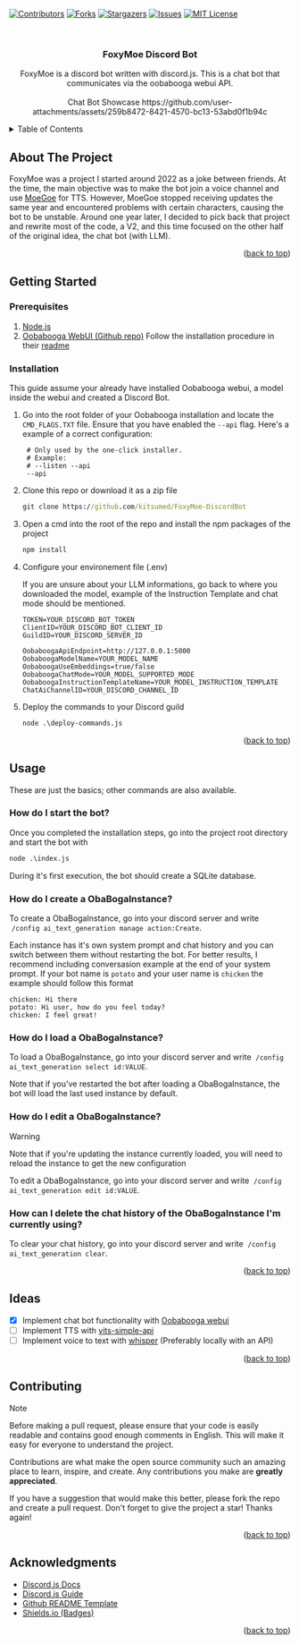 <a id="readme-top"></a>
<!-- PROJECT SHIELDS -->
<!--
*** I'm using markdown "reference style" links for readability.
*** Reference links are enclosed in brackets [ ] instead of parentheses ( ).
*** See the bottom of this document for the declaration of the reference variables
*** for contributors-url, forks-url, etc. This is an optional, concise syntax you may use.
*** https://www.markdownguide.org/basic-syntax/#reference-style-links
-->
[![Contributors][contributors-shield]][contributors-url]
[![Forks][forks-shield]][forks-url]
[![Stargazers][stars-shield]][stars-url]
[![Issues][issues-shield]][issues-url]
[![MIT License][license-shield]][license-url]


<!-- PROJECT LOGO -->
<br />
<div align="center">
  <h3 align="center">FoxyMoe Discord Bot</h3>
  <p align="center">
    FoxyMoe is a discord bot written with discord.js. This is a chat bot that communicates via the oobabooga webui API.
    <br/>
    <br/>
    Chat Bot Showcase
    https://github.com/user-attachments/assets/259b8472-8421-4570-bc13-53abd0f1b94c
  </p>
</div>



<!-- TABLE OF CONTENTS -->
<details>
  <summary>Table of Contents</summary>
  <ol>
    <li>
      <a href="#about-the-project">About The Project</a>
    </li>
    <li>
      <a href="#getting-started">Getting Started</a>
      <ul>
        <li><a href="#prerequisites">Prerequisites</a></li>
        <li><a href="#installation">Installation</a></li>
      </ul>
    </li>
    <li><a href="#usage">Usage</a></li>
    <li><a href="#ideas">Ideas</a></li>
    <li><a href="#contributing">Contributing</a></li>
    <li><a href="#acknowledgments">Acknowledgments</a></li>
  </ol>
</details>



<!-- ABOUT THE PROJECT -->
## About The Project

FoxyMoe was a project I started around 2022 as a joke between friends. At the time, the main objective was to make the bot join a voice channel and use [MoeGoe](https://github.com/CjangCjengh/MoeGoe) for TTS. However, MoeGoe stopped receiving updates the same year and encountered problems with certain characters, causing the bot to be unstable. Around one year later, I decided to pick back that project and rewrite most of the code, a V2, and this time focused on the other half of the original idea, the chat bot (with LLM).

<p align="right">(<a href="#readme-top">back to top</a>)</p>


<!-- GETTING STARTED -->
## Getting Started
### Prerequisites
1. [Node.js](https://nodejs.org)
2. [Oobabooga WebUI (Github repo)](https://github.com/oobabooga/text-generation-webui) Follow the installation procedure in their [readme](https://github.com/oobabooga/text-generation-webui?tab=readme-ov-file#how-to-install)

### Installation
This guide assume your already have installed Oobabooga webui, a model inside the webui and created a Discord Bot.

1. Go into the root folder of your Oobabooga installation and locate the `CMD_FLAGS.TXT` file. Ensure that you have enabled the `--api` flag.
   Here's a example of a correct configuration:
   ```text
    # Only used by the one-click installer.
    # Example:
    # --listen --api
    --api
   ```
3. Clone this repo or download it as a zip file
   ```cmd
   git clone https://github.com/kitsumed/FoxyMoe-DiscordBot
   ```
4. Open a cmd into the root of the repo and install the npm packages of the project
   ```cmd
   npm install
   ```
5. Configure your environement file (.env)

   If you are unsure about your LLM informations, go back to where you downloaded the model, example of the Instruction Template and chat mode should be mentioned.
   ```env
   TOKEN=YOUR_DISCORD_BOT_TOKEN
   ClientID=YOUR_DISCORD_BOT_CLIENT_ID
   GuildID=YOUR_DISCORD_SERVER_ID
    
   OobaboogaApiEndpoint=http://127.0.0.1:5000
   OobaboogaModelName=YOUR_MODEL_NAME
   OobaboogaUseEmbeddings=true/false
   OobaboogaChatMode=YOUR_MODEL_SUPPORTED_MODE
   OobaboogaInstructionTemplateName=YOUR_MODEL_INSTRUCTION_TEMPLATE
   ChatAiChannelID=YOUR_DISCORD_CHANNEL_ID
   ```
6. Deploy the commands to your Discord guild
   ```cmd
   node .\deploy-commands.js
   ```

<p align="right">(<a href="#readme-top">back to top</a>)</p>



<!-- USAGE EXAMPLES -->
## Usage
These are just the basics; other commands are also available.
### How do I start the bot?
Once you completed the installation steps, go into the project root directory and start the bot with
   ```cmd
   node .\index.js
   ```
During it's first execution, the bot should create a SQLite database.
### How do I create a ObaBogaInstance?
To create a ObaBogaInstance, go into your discord server and write  `/config ai_text_generation manage action:Create`.

Each instance has it's own system prompt and chat history and you can switch between them without restarting the bot.
For better results, I recommend including conversasion example at the end of your system prompt. If your bot name is `potato` and your user name is `chicken` the example should follow this format
```text
chicken: Hi there
potato: Hi user, how do you feel today?
chicken: I feel great!
```
### How do I load a ObaBogaInstance?
To load a ObaBogaInstance, go into your discord server and write  `/config ai_text_generation select id:VALUE`.

Note that if you've restarted the bot after loading a ObaBogaInstance, the bot will load the last used instance by default.

### How do I edit a ObaBogaInstance?
> [!WARNING]
> Note that if you're updating the instance currently loaded, you will need to reload the instance to get the new configuration

To edit a ObaBogaInstance, go into your discord server and write  `/config ai_text_generation edit id:VALUE`.

### How can I delete the chat history of the ObaBogaInstance I'm currently using?
To clear your chat history, go into your discord server and write  `/config ai_text_generation clear`.

<p align="right">(<a href="#readme-top">back to top</a>)</p>



<!-- Ideas -->
## Ideas

- [x] Implement chat bot functionality with [Oobabooga webui](https://github.com/oobabooga/text-generation-webui)
- [ ] Implement TTS with [vits-simple-api](https://github.com/Artrajz/vits-simple-api)
- [ ] Implement voice to text with [whisper](https://github.com/openai/whisper) (Preferably locally with an API)

<p align="right">(<a href="#readme-top">back to top</a>)</p>



<!-- CONTRIBUTING -->
## Contributing
> [!NOTE]
> Before making a pull request, please ensure that your code is easily readable and contains good enough comments in English.
> This will make it easy for everyone to understand the project.

Contributions are what make the open source community such an amazing place to learn, inspire, and create. Any contributions you make are **greatly appreciated**.

If you have a suggestion that would make this better, please fork the repo and create a pull request. Don't forget to give the project a star! Thanks again!

<p align="right">(<a href="#readme-top">back to top</a>)</p>

<!-- ACKNOWLEDGMENTS -->
## Acknowledgments

* [Discord.js Docs](https://discord.js.org/docs/packages/discord.js/14.15.3)
* [Discord.js Guide](https://discordjs.guide/)
* [Github README Template](https://github.com/othneildrew/Best-README-Template)
* [Shields.io (Badges)](https://shields.io/)

<p align="right">(<a href="#readme-top">back to top</a>)</p>



<!-- MARKDOWN LINKS & IMAGES -->
<!-- https://www.markdownguide.org/basic-syntax/#reference-style-links -->
[contributors-shield]: https://img.shields.io/github/contributors/kitsumed/FoxyMoe-DiscordBot?style=for-the-badge
[contributors-url]: https://github.com/kitsumed/FoxyMoe-DiscordBot/graphs/contributors
[forks-shield]: https://img.shields.io/github/forks/kitsumed/FoxyMoe-DiscordBot?style=for-the-badge
[forks-url]: https://github.com/kitsumed/FoxyMoe-DiscordBot/network/members
[stars-shield]: https://img.shields.io/github/stars/kitsumed/FoxyMoe-DiscordBot?style=for-the-badge
[stars-url]: https://github.com/kitsumed/FoxyMoe-DiscordBot/stargazers
[issues-shield]: https://img.shields.io/github/issues/kitsumed/FoxyMoe-DiscordBot?style=for-the-badge
[issues-url]: https://github.com/kitsumed/FoxyMoe-DiscordBot/issues
[license-shield]: https://img.shields.io/github/license/kitsumed/FoxyMoe-DiscordBot?style=for-the-badge
[license-url]: https://github.com/kitsumed/FoxyMoe-DiscordBot/blob/main/LICENSE
